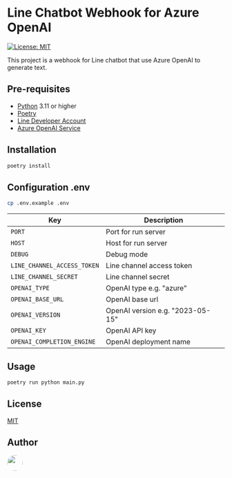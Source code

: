 # Line Chatbot Webhook for Azure OpenAI
[![License: MIT](https://img.shields.io/badge/License-MIT-yellow.svg)](https://opensource.org/licenses/MIT)

This project is a webhook for Line chatbot that use Azure OpenAI to generate text.

## Pre-requisites
- [Python](https://www.python.org/downloads/) 3.11 or higher
- [Poetry](https://python-poetry.org/docs/#installation)
- [Line Developer Account](https://developers.line.biz/en/)
- [Azure OpenAI Service](https://portal.azure.com/#create/Microsoft.CognitiveServicesOpenAI)


## Installation
```bash
poetry install
```

## Configuration .env
```bash
cp .env.example .env
```

<!-- Table for configure in .env -->
| Key | Description |
| --- | --- |
| `PORT` | Port for run server |
| `HOST` | Host for run server |
| `DEBUG` | Debug mode |
| `LINE_CHANNEL_ACCESS_TOKEN` | Line channel access token |
| `LINE_CHANNEL_SECRET` | Line channel secret |
| `OPENAI_TYPE` | OpenAI type e.g. "azure" |
| `OPENAI_BASE_URL` | OpenAI base url |
| `OPENAI_VERSION` | OpenAI version e.g. "2023-05-15" |
| `OPENAI_KEY` | OpenAI API key |
| `OPENAI_COMPLETION_ENGINE` | OpenAI deployment name |


## Usage
```bash
poetry run python main.py
```

## License
[MIT](https://choosealicense.com/licenses/mit/)

## Author
<a href="https://github.com/antronic">
  <img src="https://avatars.githubusercontent.com/u/2222477?v=4" width="36px" style="border-radius: 100%"/>
</a>
